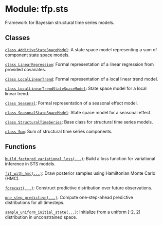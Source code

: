 <div itemscope itemtype="http://developers.google.com/ReferenceObject">
<meta itemprop="name" content="tfp.sts" />
<meta itemprop="path" content="Stable" />
</div>

# Module: tfp.sts

Framework for Bayesian structural time series models.

## Classes

[`class AdditiveStateSpaceModel`](../tfp/sts/AdditiveStateSpaceModel.md): A state space model representing a sum of component state space models.

[`class LinearRegression`](../tfp/sts/LinearRegression.md): Formal representation of a linear regression from provided covariates.

[`class LocalLinearTrend`](../tfp/sts/LocalLinearTrend.md): Formal representation of a local linear trend model.

[`class LocalLinearTrendStateSpaceModel`](../tfp/sts/LocalLinearTrendStateSpaceModel.md): State space model for a local linear trend.

[`class Seasonal`](../tfp/sts/Seasonal.md): Formal representation of a seasonal effect model.

[`class SeasonalStateSpaceModel`](../tfp/sts/SeasonalStateSpaceModel.md): State space model for a seasonal effect.

[`class StructuralTimeSeries`](../tfp/sts/StructuralTimeSeries.md): Base class for structural time series models.

[`class Sum`](../tfp/sts/Sum.md): Sum of structural time series components.

## Functions

[`build_factored_variational_loss(...)`](../tfp/sts/build_factored_variational_loss.md): Build a loss function for variational inference in STS models.

[`fit_with_hmc(...)`](../tfp/sts/fit_with_hmc.md): Draw posterior samples using Hamiltonian Monte Carlo (HMC).

[`forecast(...)`](../tfp/sts/forecast.md): Construct predictive distribution over future observations.

[`one_step_predictive(...)`](../tfp/sts/one_step_predictive.md): Compute one-step-ahead predictive distributions for all timesteps.

[`sample_uniform_initial_state(...)`](../tfp/sts/sample_uniform_initial_state.md): Initialize from a uniform [-2, 2] distribution in unconstrained space.

